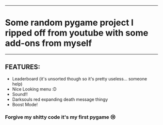 ------------------------------------------------------------------------------------
# Some random pygame project I ripped off from youtube with some add-ons from myself
------------------------------------------------------------------------------------

## **FEATURES**:
- Leaderboard (it's unsorted though so it's pretty useless... someone help)
- Nice Looking menu :D
- Sound!!
- Darksouls red expanding death message thingy
- Boost Mode!

### Forgive my shitty code it's my first pygame :cry:
